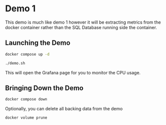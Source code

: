 # Demo 1

This demo is much like demo 1 however it will be extracting metrics from the
docker container rather than the SQL Database running side the container.

## Launching the Demo

``` sh
docker compose up -d

./demo.sh
```

This will open the Grafana page for you to monitor the CPU usage.

## Bringing Down the Demo

``` sh
docker compose down
```

Optionally, you can delete all backing data from the demo

``` sh
docker volume prune
```
